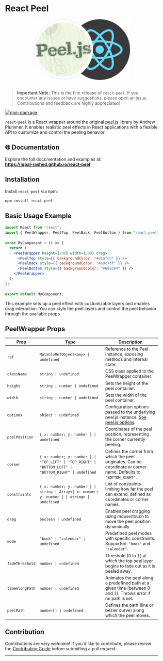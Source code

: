 # React Peel

<div style="text-align: center; margin: auto;">
  <img src="docs/public/logo.png" height="200" style="object-fit: contain;" alt="React Peel Logo" />
</div>

<br>

> **Important Note:** This is the first release of `react-peel`. If you encounter any issues or have suggestions, please open an issue. Contributions and feedback are highly appreciated!

[<img src="https://img.shields.io/badge/React Peel-JS-010101?&style=for-the-badge&logo=Npm" alt="npm package" />](https://www.npmjs.com/package/react-peel)

`react-peel` is a React wrapper around the original [peel.js](https://github.com/andrewplummer/peel-js) library by Andrew Plummer. It enables realistic peel effects in React applications with a flexible API to customize and control the peeling behavior.

## 🌐 Documentation

Explore the full documentation and examples at:  
**https://iqbal-rashed.github.io/react-peel**

## Installation

Install `react-peel` via npm:

```bash
npm install react-peel
```

## Basic Usage Example

```jsx
import React from "react";
import { PeelWrapper, PeelTop, PeelBack, PeelBottom } from "react-peel";

const MyComponent = () => {
  return (
    <PeelWrapper height={200} width={200} drag>
      <PeelTop style={{ backgroundColor: "#81afcb" }} />
      <PeelBack style={{ backgroundColor: "#a0c7df" }} />
      <PeelBottom style={{ backgroundColor: "#688394" }} />
    </PeelWrapper>
  );
};

export default MyComponent;
```

This example sets up a peel effect with customizable layers and enables drag interaction. You can style the peel layers and control the peel behavior through the available props.

## PeelWrapper Props

| Prop            | Type                                                                                                    | Description                                                                                                                               |
| --------------- | ------------------------------------------------------------------------------------------------------- | ----------------------------------------------------------------------------------------------------------------------------------------- |
| `ref`           | `MutableRefObject<any> \| undefined`                                                                    | Reference to the Peel instance, exposing methods and internal state.                                                                      |
| `className`     | `string \| undefined`                                                                                   | CSS class applied to the PeelWrapper container.                                                                                           |
| `height`        | `string \| number \| undefined`                                                                         | Sets the height of the peel container.                                                                                                    |
| `width`         | `string \| number \| undefined`                                                                         | Sets the width of the peel container.                                                                                                     |
| `options`       | `object \| undefined`                                                                                   | Configuration options passed to the underlying peel.js instance. [See peel.js options](https://andrewplummer.github.io/peel-js/#options). |
| `peelPosition`  | `{ x: number; y: number } \| undefined`                                                                 | Coordinates of the peel position, representing the corner currently peeling.                                                              |
| `corner`        | `{ x: number; y: number } \| "TOP_LEFT" \| "TOP_RIGHT" \| "BOTTOM_LEFT" \| "BOTTOM_RIGHT" \| undefined` | Defines the corner from which the peel originates. Can be coordinate or corner name. Defaults to `"BOTTOM_RIGHT"`.                        |
| `constraints`   | `{ x: number; y: number } \| string \| Array<{ x: number; y: number } \| string> \| undefined`          | List of constraints limiting how far the peel can extend, defined as coordinates or corner names.                                         |
| `drag`          | `boolean \| undefined`                                                                                  | Enables peel dragging using mouse/touch to move the peel position dynamically.                                                            |
| `mode`          | `"book" \| "calendar" \| undefined`                                                                     | Predefined peel modes with specific constraints. Supported: `"book"` and `"calendar"`.                                                    |
| `fadeThreshold` | `number \| undefined`                                                                                   | Threshold (0 to 1) at which the top peel layer begins to fade out as it is peeled away.                                                   |
| `timeAlongPath` | `number \| undefined`                                                                                   | Animates the peel along a predefined path at a given time (between 0 and 1). Throws error if no path is set.                              |
| `peelPath`      | `number[] \| undefined`                                                                                 | Defines the path (line or bezier curve) along which the peel moves.                                                                       |

## Contribution

Contributions are very welcome! If you'd like to contribute, please review the [Contributing Guide](https://github.com/iqbal-rashed/react-peel/blob/main/.github/contributing.md) before submitting a pull request.

---
